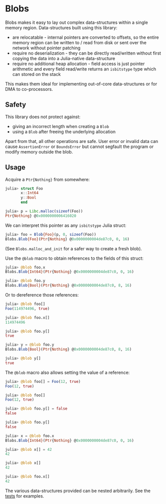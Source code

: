 # Blobs

Blobs makes it easy to lay out complex data-structures within a single memory region. Data-structures built using this library:

* are relocatable - internal pointers are converted to offsets, so the entire memory region can be written to / read from disk or sent over the network without pointer patching
* require no deserialization - they can be directly read/written without first copying the data into a Julia-native data-structure
* require no additional heap allocation - field access is just pointer arithmetic and every field read/write returns an `isbitstype` type which can stored on the stack

This makes them ideal for implementing out-of-core data-structures or for DMA to co-processors.

## Safety

This library does not protect against:

* giving an incorrect length when creating a `Blob`
* using a `Blob` after freeing the underlying allocation

Apart from that, all other operations are safe. User error or invalid data can cause `AssertionError` or `BoundsError` but cannot segfault the program or modify memory outside the blob.

## Usage

Acquire a `Ptr{Nothing}` from somewhere:

``` julia
julia> struct Foo
       x::Int64
       y::Bool
       end

julia> p = Libc.malloc(sizeof(Foo))
Ptr{Nothing} @0x0000000006416020
```

We can interpret this pointer as any `isbitstype` Julia struct:

``` julia
julia> foo = Blob{Foo}(p, 0, sizeof(Foo))
Blobs.Blob{Foo}(Ptr{Nothing} @0x0000000004de87c0, 0, 16)
```

(See `Blobs.malloc_and_init` for a safer way to create a fresh blob).

Use the `@blob` macro to obtain references to the fields of this struct:

``` julia
julia> @blob foo.x
Blobs.Blob{Int64}(Ptr{Nothing} @0x0000000004de87c0, 0, 16)

julia> @blob foo.y
Blobs.Blob{Bool}(Ptr{Nothing} @0x0000000004de87c0, 8, 16)
```

Or to dereference those references:

``` julia
julia> @blob foo[]
Foo(114974496, true)

julia> @blob foo.x[]
114974496

julia> @blob foo.y[]
true

julia> y = @blob foo.y
Blobs.Blob{Bool}(Ptr{Nothing} @0x0000000004de87c0, 8, 16)

julia> @blob y[]
true
```

The `@blob` macro also allows setting the value of a reference:

``` julia
julia> @blob foo[] = Foo(12, true)
Foo(12, true)

julia> @blob foo[]
Foo(12, true)

julia> @blob foo.y[] = false
false

julia> @blob foo.y[]
false

julia> x = @blob foo.x
Blobs.Blob{Int64}(Ptr{Nothing} @0x0000000004de87c0, 0, 16)

julia> @blob x[] = 42
42

julia> @blob x[]
42

julia> @blob foo.x[]
42
```

The various data-structures provided can be nested arbitrarily. See the [tests](https://github.com/RelationalAI-oss/Blobs.jl/) for examples.
